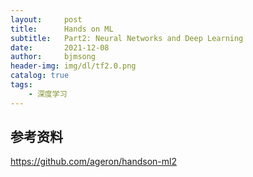 ```yaml
---
layout:     post
title:      Hands on ML
subtitle:   Part2: Neural Networks and Deep Learning
date:       2021-12-08
author:     bjmsong
header-img: img/dl/tf2.0.png
catalog: true
tags:
    - 深度学习
---
```




## 参考资料
https://github.com/ageron/handson-ml2

